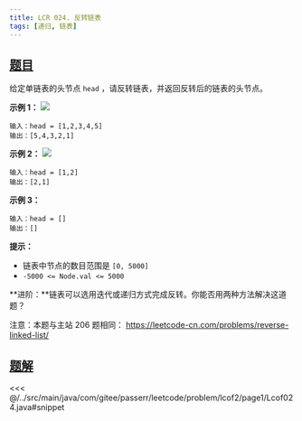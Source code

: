 ```yaml
---
title: LCR 024. 反转链表
tags: [递归, 链表]
---
```



## [题目](https://leetcode.cn/problems/UHnkqh/)
给定单链表的头节点 `head` ，请反转链表，并返回反转后的链表的头节点。  

**示例 1：**
![](https://assets.leetcode.com/uploads/2021/02/19/rev1ex1.jpg)

```
输入：head = [1,2,3,4,5]
输出：[5,4,3,2,1]
```

**示例 2：**
![](https://assets.leetcode.com/uploads/2021/02/19/rev1ex2.jpg)

```
输入：head = [1,2]
输出：[2,1]
```

**示例 3：**

```
输入：head = []
输出：[]
```

**提示：**

* 链表中节点的数目范围是 `[0, 5000]`
* `-5000 <= Node.val <= 5000`

**进阶：**链表可以选用迭代或递归方式完成反转。你能否用两种方法解决这道题？

注意：本题与主站 206 题相同： <https://leetcode-cn.com/problems/reverse-linked-list/>


## [题解](https://github.com/PasseRR/JavaLeetCode/blob/master/src/main/java/com/gitee/passerr/leetcode/problem/lcof2/page1/Lcof024.java)

<<< @/../src/main/java/com/gitee/passerr/leetcode/problem/lcof2/page1/Lcof024.java#snippet
